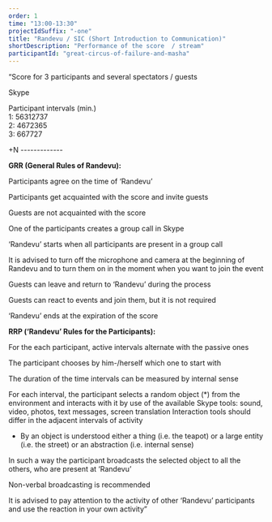 ```yaml
---
order: 1
time: "13:00-13:30"
projectIdSuffix: "-one"
title: "Randevu / SIC (Short Introduction to Communication)"
shortDescription: "Performance of the score  / stream"
participantId: "great-circus-of-failure-and-masha"
---
```


“Score for 3 participants and several spectators / guests

Skype

Participant         intervals (min.)  
1:                 56312737  
2:                 4672365  
3:                 667727  

+N                 -------------

**GRR (General Rules of Randevu):**

Participants agree on the time of ‘Randevu’

Participants get acquainted with the score and invite guests

Guests are not acquainted with the score

One of the participants creates a group call in Skype

‘Randevu’ starts when all participants are present in a group call

It is advised to turn off the microphone and camera at the beginning of Randevu and to turn them on in the moment when you want to join the event

Guests can leave and return to ‘Randevu’ during the process

Guests can react to events and join them, but it is not required

‘Randevu’ ends at the expiration of the score

**RRP (‘Randevu’ Rules for the Participants):**

For the each participant, active intervals alternate with the passive ones

The participant chooses by him-/herself which one to start with

The duration of the time intervals can be measured by internal sense

For each interval, the participant selects a random object (*) from the environment and interacts with it by use of the available Skype tools: sound, video, photos, text messages, screen translation Interaction tools should differ in the adjacent intervals of activity

* By an object is understood either a thing (i.e. the teapot) or a large entity (i.e. the street) or an abstraction (i.e. internal sense)

In such a way the participant broadcasts the selected object to all the others, who are present at ‘Randevu’

Non-verbal broadcasting is recommended

It is advised to pay attention to the activity of other ‘Randevu’ participants and use the reaction in your own activity”
